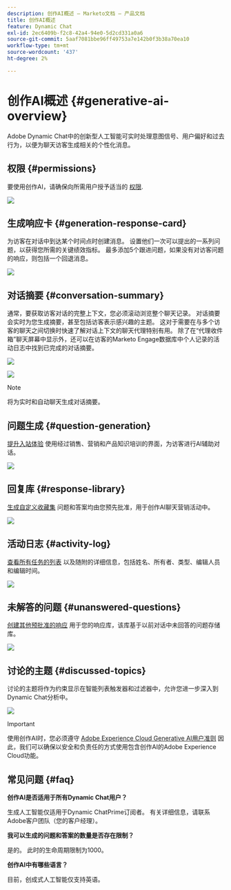 ```yaml
---
description: 创作AI概述 — Marketo文档 — 产品文档
title: 创作AI概述
feature: Dynamic Chat
exl-id: 2ec6409b-f2c8-42a4-94e0-5d2cd331a0a6
source-git-commit: 5aaf7081bbe96ff49753a7e142b0f3b38a70ea10
workflow-type: tm+mt
source-wordcount: '437'
ht-degree: 2%

---
```


# 创作AI概述 {#generative-ai-overview}

Adobe Dynamic Chat中的创新型人工智能可实时处理意图信号、用户偏好和过去行为，以便为聊天访客生成相关的个性化消息。

## 权限 {#permissions}

要使用创作AI，请确保向所需用户授予适当的 [权限](/help/marketo/product-docs/demand-generation/dynamic-chat/setup-and-configuration/permissions.md).

![](assets/generative-ai-overview-1.png)

## 生成响应卡 {#generation-response-card}

为访客在对话中到达某个时间点时创建消息。 设置他们一次可以提出的一系列问题，以获得您所需的关键绩效指标。 最多添加5个跟进问题，如果没有对访客问题的响应，则包括一个回退消息。

![](assets/generative-ai-overview-2.png)

## 对话摘要 {#conversation-summary}

通常，要获取访客对话的完整上下文，您必须滚动浏览整个聊天记录。 对话摘要会实时为您生成摘要，甚至包括访客表示感兴趣的主题。 这对于需要在与多个访客的聊天之间切换时快速了解对话上下文的聊天代理特别有用。 除了在“代理收件箱”聊天屏幕中显示外，还可以在访客的Marketo Engage数据库中个人记录的活动日志中找到已完成的对话摘要。

![](assets/generative-ai-overview-3.png)

![](assets/generative-ai-overview-4.png)

>[!NOTE]
>
>将为实时和自动聊天生成对话摘要。

## 问题生成 {#question-generation}

[提升入站体验](/help/marketo/product-docs/demand-generation/dynamic-chat/generative-ai/question-generation.md) 使用经过销售、营销和产品知识培训的界面，为访客进行AI辅助对话。

![](assets/generative-ai-overview-5.png)

## 回复库 {#response-library}

[生成自定义收藏集](/help/marketo/product-docs/demand-generation/dynamic-chat/generative-ai/response-library.md) 问题和答案均由您预先批准，用于创作AI聊天营销活动中。

![](assets/generative-ai-overview-6.png)

## 活动日志 {#activity-log}

[查看所有任务的列表](/help/marketo/product-docs/demand-generation/dynamic-chat/generative-ai/activity-log.md) 以及随附的详细信息，包括姓名、所有者、类型、编辑人员和编辑时间。

![](assets/generative-ai-overview-7.png)

## 未解答的问题 {#unanswered-questions}

[创建其他预批准的响应](/help/marketo/product-docs/demand-generation/dynamic-chat/generative-ai/unanswered-questions.md) 用于您的响应库，该库基于以前对话中未回答的问题存储库。

![](assets/generative-ai-overview-8.png)

## 讨论的主题 {#discussed-topics}

讨论的主题将作为约束显示在智能列表触发器和过滤器中，允许您进一步深入到Dynamic Chat分析中。

![](assets/generative-ai-overview-9.png)

>[!IMPORTANT]
>
>使用创作AI时，您必须遵守 [Adobe Experience Cloud Generative AI用户准则](https://www.adobe.com/legal/licenses-terms/adobe-dx-gen-ai-user-guidelines.html) 因此，我们可以确保以安全和负责任的方式使用包含创作AI的Adobe Experience Cloud功能。

## 常见问题 {#faq}

**创作AI是否适用于所有Dynamic Chat用户？**

生成人工智能仅适用于Dynamic ChatPrime订阅者。 有关详细信息，请联系Adobe客户团队（您的客户经理）。

**我可以生成的问题和答案的数量是否存在限制？**

是的。 此时的生命周期限制为1000。

**创作AI中有哪些语言？**

目前，创成式人工智能仅支持英语。
